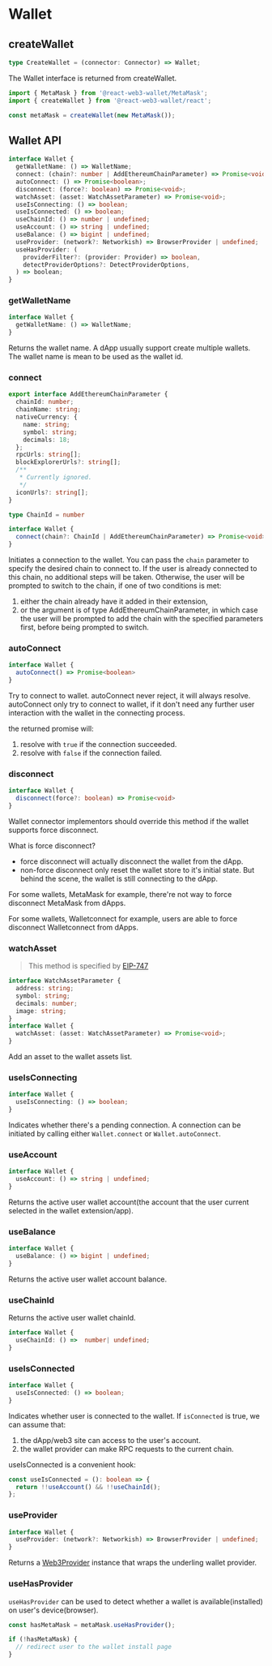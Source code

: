 # Wallet

## createWallet

```ts
type CreateWallet = (connector: Connector) => Wallet;
```

The Wallet interface is returned from createWallet.

```ts
import { MetaMask } from '@react-web3-wallet/MetaMask';
import { createWallet } from '@react-web3-wallet/react';

const metaMask = createWallet(new MetaMask());
```

## Wallet API

```ts
interface Wallet {
  getWalletName: () => WalletName;
  connect: (chain?: number | AddEthereumChainParameter) => Promise<void>;
  autoConnect: () => Promise<boolean>;
  disconnect: (force?: boolean) => Promise<void>;
  watchAsset: (asset: WatchAssetParameter) => Promise<void>;
  useIsConnecting: () => boolean;
  useIsConnected: () => boolean;
  useChainId: () => number | undefined;
  useAccount: () => string | undefined;
  useBalance: () => bigint | undefined;
  useProvider: (network?: Networkish) => BrowserProvider | undefined;
  useHasProvider: (
    providerFilter?: (provider: Provider) => boolean,
    detectProviderOptions?: DetectProviderOptions,
  ) => boolean;
}
```

### getWalletName

```ts
interface Wallet {
  getWalletName: () => WalletName;
}
```

Returns the wallet name. A dApp usually support create multiple wallets. The wallet name is mean to be used as the wallet id.

### connect

```ts
export interface AddEthereumChainParameter {
  chainId: number;
  chainName: string;
  nativeCurrency: {
    name: string;
    symbol: string;
    decimals: 18;
  };
  rpcUrls: string[];
  blockExplorerUrls?: string[];
  /**
   * Currently ignored.
   */
  iconUrls?: string[];
}

type ChainId = number

interface Wallet {
  connect(chain?: ChainId | AddEthereumChainParameter) => Promise<void>
}
```

Initiates a connection to the wallet. You can pass the `chain` parameter to specify the desired chain to connect to. If the user is already connected to this chain, no additional steps will be taken. Otherwise, the user will be prompted to switch to the chain, if one of two conditions is met:

1. either the chain already have it added in their extension,
2. or the argument is of type AddEthereumChainParameter, in which case the user will be prompted to add the chain with the specified parameters first, before being prompted to switch.

### autoConnect

```ts
interface Wallet {
  autoConnect() => Promise<boolean>
}
```

Try to connect to wallet. autoConnect never reject, it will always resolve. autoConnect only try to connect to wallet, if it don't need any further user interaction with the wallet in the connecting process.

the returned promise will:

1.  resolve with `true` if the connection succeeded.
2.  resolve with `false` if the connection failed.

### disconnect

```ts
interface Wallet {
  disconnect(force?: boolean) => Promise<void>
}
```

Wallet connector implementors should override this method if the wallet supports force disconnect.

What is force disconnect?

- force disconnect will actually disconnect the wallet from the dApp.
- non-force disconnect only reset the wallet store to it's initial state. But behind the scene, the wallet is still connecting to the dApp.

For some wallets, MetaMask for example, there're not way to force disconnect MetaMask from dApps.

For some wallets, Walletconnect for example, users are able to force disconnect Walletconnect from dApps.

### watchAsset

> This method is specified by [EIP-747](https://eips.ethereum.org/EIPS/eip-747)

```ts
interface WatchAssetParameter {
  address: string;
  symbol: string;
  decimals: number;
  image: string;
}
interface Wallet {
  watchAsset: (asset: WatchAssetParameter) => Promise<void>;
}
```

Add an asset to the wallet assets list.

### useIsConnecting

```ts
interface Wallet {
  useIsConnecting: () => boolean;
}
```

Indicates whether there's a pending connection. A connection can be initiated by calling either `Wallet.connect` or `Wallet.autoConnect`.

### useAccount

```ts
interface Wallet {
  useAccount: () => string | undefined;
}
```

Returns the active user wallet account(the account that the user current selected in the wallet extension/app).

### useBalance

```ts
interface Wallet {
  useBalance: () => bigint | undefined;
}
```

Returns the active user wallet account balance.

### useChainId

Returns the active user wallet chainId.

```ts
interface Wallet {
  useChainId: () =>  number| undefined;
}
```

### useIsConnected

```ts
interface Wallet {
  useIsConnected: () => boolean;
}
```

Indicates whether user is connected to the wallet. If `isConnected` is true, we can assume that:

1. the dApp/web3 site can access to the user's account.
2. the wallet provider can make RPC requests to the current chain.

useIsConnected is a convenient hook:

```ts
const useIsConnected = (): boolean => {
  return !!useAccount() && !!useChainId();
};
```

### useProvider

```ts
interface Wallet {
  useProvider: (network?: Networkish) => BrowserProvider | undefined;
}
```

Returns a [Web3Provider](https://docs.ethers.io/v5/api/providers/other/#Web3Provider) instance that wraps the underling wallet provider.

### useHasProvider

`useHasProvider` can be used to detect whether a wallet is available(installed) on user's device(browser).

```ts
const hasMetaMask = metaMask.useHasProvider();

if (!hasMetaMask) {
  // redirect user to the wallet install page
}
```
